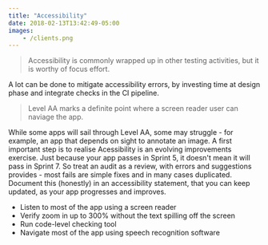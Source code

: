 ```yaml
---
title: "Accessibility"
date: 2018-02-13T13:42:49-05:00
images:
    - /clients.png
---
```

> Accessibility is commonly wrapped up in other testing activities, but it is worthy of focus effort.

A lot can be done to mitigate accessibility errors, by investing time at design phase and integrate checks in the CI pipeline.

> Level AA marks a definite point where a screen reader user can naviage the app.

While some apps will sail through Level AA, some may struggle - for example, an app that depends on sight to annotate an image. A first important step is to realise Acessibility is an evolving improvements exercise.  Just because your app passes in Sprint 5, it doesn't mean it will pass in Sprint 7. So treat an audit as a review, with errors and suggestions provides - most fails are simple fixes and in many cases duplicated. Document this (honestly) in an accessibility statement, that you can keep updated, as your app progresses and improves.

- Listen to most of the app using a screen reader
- Verify zoom in up to 300% without the text spilling off the screen
- Run code-level checking tool
- Navigate most of the app using speech recognition software
